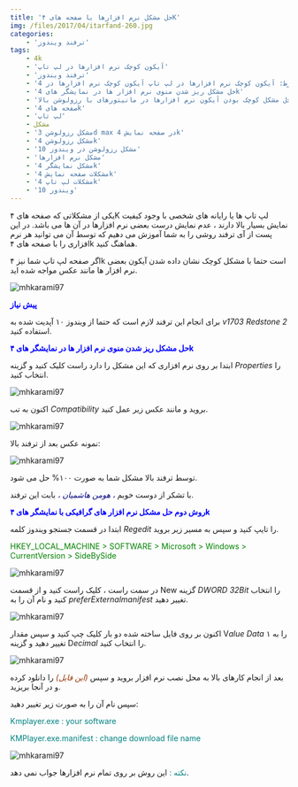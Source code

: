 ```yaml
---
title: 'حل مشکل نرم افزارها با صفحه های ۴K'
img: /files/2017/04/itarfand-260.jpg
categories:
    - 'ترفند ویندوز'
tags:
    - 4k
    - 'آیکون کوچک نرم افزارها در لپ تاپ'
    - 'ترفند ویندوز'
    - 'حذف شرط: آیکون کوچک نرم افزارها در لپ تاپ آیکون کوچک نرم افزارها در 4k'
    - 'حل مشکل ریز شدن منوی نرم افزار ها در نمایشگر های 4k'
    - 'حل مشکل کوچک بودن آیکون نرم افزارها در مانیتورهای با رزولوشن بالا'
    - 'صفحه های 4k'
    - 'لپ تاپ'
    - مشکل
    - 'مشکل رزولوشن 3d max در صفحه نمایش 4k'
    - 'مشکل رزولوشن 4k'
    - 'مشکل رزولوشن در ویندوز 10'
    - 'مشکل نرم افزارها'
    - 'مشکل نمایشگر 4k'
    - 'مشکلات صفحه نمایش 4k'
    - 'مشکلات لپ تاپ 4k'
    - 'ویندوز 10'
---
```


یکی از مشکلاتی که صفحه های ۴K لپ تاپ ها یا رایانه های شخصی با وجود کیفیت نمایش بسیار بالا دارند ، عدم نمایش درست بعضی نرم افزارها در آن ها می باشد. در این پست از آی ترفند روشی را به شما آموزش می دهیم که توسط آن می توانید هر نرم افزاری را با صفحه های ۴k هماهنگ کنید.

اگر صفحه لپ تاپ شما نیز ۴k است حتما با مشکل کوچک نشان داده شدن آیکون بعضی نرم افزار ها مانند عکس مواجه شده اید.

![mhkarami97](/files/2017/04/itarfand-256.jpg)  

<span style="color: #0000ff;">**پیش نیاز**</span>

برای انجام این ترفند لازم است که حتما از ویندوز ۱۰ آپدیت شده به *v1703 Redstone 2* استفاده کنید.

<span style="color: #0000ff;">**حل مشکل ریز شدن منوی نرم افزار ها در نمایشگر های ۴k**</span>

ابتدا بر روی نرم افزاری که این مشکل را دارد راست کلیک کنید و گزینه *Properties* را انتخاب کنید.

![mhkarami97](/files/2017/04/itarfand-257.jpg)  

اکنون به تب *Compatibility* بروید و مانند عکس زیر عمل کنید.

![mhkarami97](/files/2017/04/itarfand-258.jpg)  

نمونه عکس بعد از ترفند بالا:

![mhkarami97](/files/2017/04/itarfand-259.jpg)  

توسط ترفند بالا مشکل شما به صورت ۱۰۰% حل می شود.

با تشکر از دوست خوبم *<span style="color: #000080;">، هومن هاشمیان ،</span>* بابت این ترفند.

<span style="color: #0000ff;">**روش دوم حل مشکل نرم افزار های گرافیکی با نمایشگر های ۴k**</span>

ابتدا در قسمت جستجو ویندوز کلمه *Regedit* را تایپ کنید و سپس به مسیر زیر بروید.

<span style="color: #008000;">HKEY\_LOCAL\_MACHINE &gt; SOFTWARE &gt; Microsoft &gt; Windows &gt; CurrentVersion &gt; SideBySide</span>

![mhkarami97](/files/2017/04/itarfand-276.jpg)  

در سمت راست ، کلیک راست کنید و از قسمت New گزینه *DWORD 32Bit* را انتخاب کنید و نام آن را به *preferExternalmanifest* تغییر دهید.

![mhkarami97](/files/2017/04/itarfand-277.jpg)  

اکنون بر روی فایل ساخته شده دو بار کلیک چپ کنید و سپس مقدار V*alue Data* را به ۱ تغییر دهید و گزینه D*ecimal* را انتخاب کنید.

![mhkarami97](/files/2017/04/itarfand-278.jpg)  

بعد از انجام کارهای بالا به محل نصب نرم افزار بروید و سپس *<span style="color: #993300;">(این فایل)</span>* را دانلود کرده و در آنجا بریزید.

سپس نام آن را به صورت زیر تغییر دهید:

<span style="color: #008080;">Kmplayer.exe : your software</span>

<span style="color: #008080;">KMPlayer.exe.manifest : change download file name</span>

![mhkarami97](/files/2017/04/itarfand-279.jpg)  

<span style="color: #008080;">نکته :</span> این روش بر روی تمام نرم افزارها جواب نمی دهد.